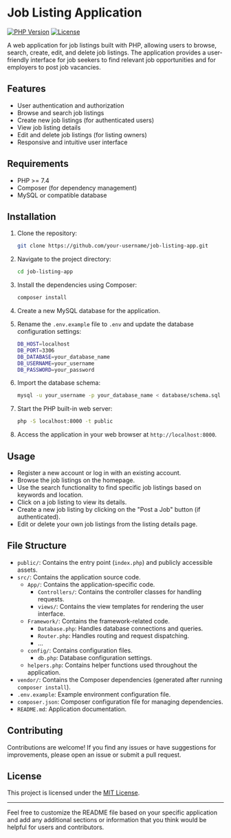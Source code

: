 # Job Listing Application

[![PHP Version](https://img.shields.io/badge/php-%3E%3D7.4-blue)](https://www.php.net/)
[![License](https://img.shields.io/badge/license-MIT-green)](https://opensource.org/licenses/MIT)

A web application for job listings built with PHP, allowing users to browse, search, create, edit, and delete job listings. The application provides a user-friendly interface for job seekers to find relevant job opportunities and for employers to post job vacancies.

## Features

- User authentication and authorization
- Browse and search job listings
- Create new job listings (for authenticated users)
- View job listing details
- Edit and delete job listings (for listing owners)
- Responsive and intuitive user interface

## Requirements

- PHP >= 7.4
- Composer (for dependency management)
- MySQL or compatible database

## Installation

1. Clone the repository:

   ```bash
   git clone https://github.com/your-username/job-listing-app.git
   ```

2. Navigate to the project directory:

   ```bash
   cd job-listing-app
   ```

3. Install the dependencies using Composer:

   ```bash
   composer install
   ```

4. Create a new MySQL database for the application.

5. Rename the `.env.example` file to `.env` and update the database configuration settings:

   ```bash
   DB_HOST=localhost
   DB_PORT=3306
   DB_DATABASE=your_database_name
   DB_USERNAME=your_username
   DB_PASSWORD=your_password
   ```

6. Import the database schema:

   ```bash
   mysql -u your_username -p your_database_name < database/schema.sql
   ```

7. Start the PHP built-in web server:

   ```bash
   php -S localhost:8000 -t public
   ```

8. Access the application in your web browser at `http://localhost:8000`.

## Usage

- Register a new account or log in with an existing account.
- Browse the job listings on the homepage.
- Use the search functionality to find specific job listings based on keywords and location.
- Click on a job listing to view its details.
- Create a new job listing by clicking on the "Post a Job" button (if authenticated).
- Edit or delete your own job listings from the listing details page.

## File Structure

- `public/`: Contains the entry point (`index.php`) and publicly accessible assets.
- `src/`: Contains the application source code.
  - `App/`: Contains the application-specific code.
    - `Controllers/`: Contains the controller classes for handling requests.
    - `views/`: Contains the view templates for rendering the user interface.
  - `Framework/`: Contains the framework-related code.
    - `Database.php`: Handles database connections and queries.
    - `Router.php`: Handles routing and request dispatching.
    - ...
  - `config/`: Contains configuration files.
    - `db.php`: Database configuration settings.
  - `helpers.php`: Contains helper functions used throughout the application.
- `vendor/`: Contains the Composer dependencies (generated after running `composer install`).
- `.env.example`: Example environment configuration file.
- `composer.json`: Composer configuration file for managing dependencies.
- `README.md`: Application documentation.

## Contributing

Contributions are welcome! If you find any issues or have suggestions for improvements, please open an issue or submit a pull request.

## License

This project is licensed under the [MIT License](https://opensource.org/licenses/MIT).

---

Feel free to customize the README file based on your specific application and add any additional sections or information that you think would be helpful for users and contributors.